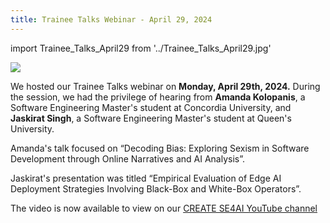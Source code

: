 ```yaml
---
title: Trainee Talks Webinar - April 29, 2024
---
```


import Trainee_Talks_April29 from '../Trainee_Talks_April29.jpg'

<p class="Trainee_Talks_April29"><img src={Trainee_Talks_April29}/></p>

We hosted our Trainee Talks webinar on **Monday, April 29th, 2024.** During the session, we had the privilege of hearing from **Amanda Kolopanis**, a Software Engineering Master's student at Concordia University, and **Jaskirat Singh**, a Software Engineering Master's student at Queen's University.

Amanda's talk focused on “Decoding Bias: Exploring Sexism in Software Development through Online Narratives and AI Analysis”.

Jaskirat's presentation was titled “Empirical Evaluation of Edge AI Deployment Strategies Involving Black-Box and White-Box Operators”.

The video is now available to view on our [CREATE SE4AI YouTube channel](https://www.youtube.com/watch?v=kwetv1WroWk)